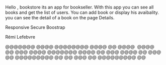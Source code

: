 Hello , bookstore its an app for bookseller.
With this app you can see all books and get the list of users.
You can add book or display his avaibality.
you can see the detail of a book on the page Details.

Responsive
Secure
Boostrap


Rémi Lefebvre

@@@@@@@  	@@@@
@@@@@@@@  	@@@@
@@   @@@@ 	@@@@
@@   @@@  	@@@@
@@@@@@@  	@@@@
@@  @@@  	@@@@
@@   @@@   @@	@@@@@@@@@ @@
@@    @@@  @@	@@@@@@@@@ @@
